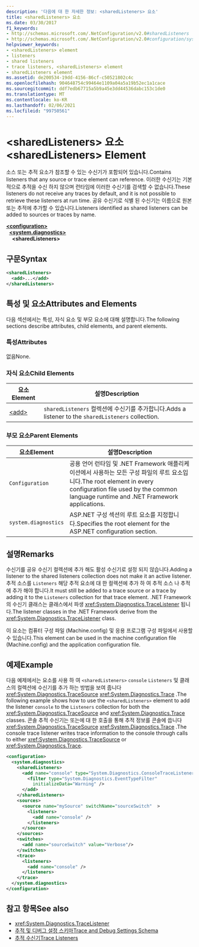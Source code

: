 ```yaml
---
description: '다음에 대 한 자세한 정보: <sharedListeners> 요소'
title: <sharedListeners> 요소
ms.date: 03/30/2017
f1_keywords:
- http://schemas.microsoft.com/.NetConfiguration/v2.0#sharedListeners
- http://schemas.microsoft.com/.NetConfiguration/v2.0#configuration/system.diagnostics/sharedListeners
helpviewer_keywords:
- <sharedListeners> element
- listeners
- shared listeners
- trace listeners, <sharedListeners> element
- sharedListeners element
ms.assetid: de200534-19dd-4156-86cf-c50521802c4c
ms.openlocfilehash: 904648754c99464e1109a04a5a19b52ec1a1cace
ms.sourcegitcommit: ddf7edb67715a5b9a45e3dd44536dabc153c1de0
ms.translationtype: MT
ms.contentlocale: ko-KR
ms.lasthandoff: 02/06/2021
ms.locfileid: "99750561"
---
```

# <a name="sharedlisteners-element"></a><span data-ttu-id="98399-103">\<sharedListeners> 요소</span><span class="sxs-lookup"><span data-stu-id="98399-103">\<sharedListeners> Element</span></span>

<span data-ttu-id="98399-104">소스 또는 추적 요소가 참조할 수 있는 수신기가 포함되어 있습니다.</span><span class="sxs-lookup"><span data-stu-id="98399-104">Contains listeners that any source or trace element can reference.</span></span>  <span data-ttu-id="98399-105">이러한 수신기는 기본적으로 추적을 수신 하지 않으며 런타임에 이러한 수신기를 검색할 수 없습니다.</span><span class="sxs-lookup"><span data-stu-id="98399-105">These listeners do not receive any traces by default, and it is not possible to retrieve these listeners at run time.</span></span> <span data-ttu-id="98399-106">공유 수신기로 식별 된 수신기는 이름으로 원본 또는 추적에 추가할 수 있습니다.</span><span class="sxs-lookup"><span data-stu-id="98399-106">Listeners identified as shared listeners can be added to sources or traces by name.</span></span>  
  
[**\<configuration>**](../configuration-element.md)  
&nbsp;&nbsp;[**\<system.diagnostics>**](system-diagnostics-element.md)  
&nbsp;&nbsp;&nbsp;&nbsp;**\<sharedListeners>**  
  
## <a name="syntax"></a><span data-ttu-id="98399-107">구문</span><span class="sxs-lookup"><span data-stu-id="98399-107">Syntax</span></span>  
  
```xml  
<sharedListeners>
  <add>...</add>  
</sharedListeners>  
```  
  
## <a name="attributes-and-elements"></a><span data-ttu-id="98399-108">특성 및 요소</span><span class="sxs-lookup"><span data-stu-id="98399-108">Attributes and Elements</span></span>  

 <span data-ttu-id="98399-109">다음 섹션에서는 특성, 자식 요소 및 부모 요소에 대해 설명합니다.</span><span class="sxs-lookup"><span data-stu-id="98399-109">The following sections describe attributes, child elements, and parent elements.</span></span>  
  
### <a name="attributes"></a><span data-ttu-id="98399-110">특성</span><span class="sxs-lookup"><span data-stu-id="98399-110">Attributes</span></span>  

 <span data-ttu-id="98399-111">없음</span><span class="sxs-lookup"><span data-stu-id="98399-111">None.</span></span>  
  
### <a name="child-elements"></a><span data-ttu-id="98399-112">자식 요소</span><span class="sxs-lookup"><span data-stu-id="98399-112">Child Elements</span></span>  
  
|<span data-ttu-id="98399-113">요소</span><span class="sxs-lookup"><span data-stu-id="98399-113">Element</span></span>|<span data-ttu-id="98399-114">설명</span><span class="sxs-lookup"><span data-stu-id="98399-114">Description</span></span>|  
|-------------|-----------------|  
|[\<add>](add-element-for-listeners-for-trace.md)|<span data-ttu-id="98399-115">`sharedListeners` 컬렉션에 수신기를 추가합니다.</span><span class="sxs-lookup"><span data-stu-id="98399-115">Adds a listener to the `sharedListeners` collection.</span></span>|  
  
### <a name="parent-elements"></a><span data-ttu-id="98399-116">부모 요소</span><span class="sxs-lookup"><span data-stu-id="98399-116">Parent Elements</span></span>  
  
|<span data-ttu-id="98399-117">요소</span><span class="sxs-lookup"><span data-stu-id="98399-117">Element</span></span>|<span data-ttu-id="98399-118">설명</span><span class="sxs-lookup"><span data-stu-id="98399-118">Description</span></span>|  
|-------------|-----------------|  
|`Configuration`|<span data-ttu-id="98399-119">공용 언어 런타임 및 .NET Framework 애플리케이션에서 사용하는 모든 구성 파일의 루트 요소입니다.</span><span class="sxs-lookup"><span data-stu-id="98399-119">The root element in every configuration file used by the common language runtime and .NET Framework applications.</span></span>|  
|`system.diagnostics`|<span data-ttu-id="98399-120">ASP.NET 구성 섹션의 루트 요소를 지정합니다.</span><span class="sxs-lookup"><span data-stu-id="98399-120">Specifies the root element for the ASP.NET configuration section.</span></span>|  
  
## <a name="remarks"></a><span data-ttu-id="98399-121">설명</span><span class="sxs-lookup"><span data-stu-id="98399-121">Remarks</span></span>  

 <span data-ttu-id="98399-122">수신기를 공유 수신기 컬렉션에 추가 해도 활성 수신기로 설정 되지 않습니다.</span><span class="sxs-lookup"><span data-stu-id="98399-122">Adding a listener to the shared listeners collection does not make it an active listener.</span></span> <span data-ttu-id="98399-123">추적 소스를 `Listeners` 해당 추적 요소에 대 한 컬렉션에 추가 하 여 추적 소스 나 추적에 추가 해야 합니다.</span><span class="sxs-lookup"><span data-stu-id="98399-123">It must still be added to a trace source or a trace by adding it to the `Listeners` collection for that trace element.</span></span> <span data-ttu-id="98399-124">.NET Framework의 수신기 클래스는 클래스에서 파생 <xref:System.Diagnostics.TraceListener> 됩니다.</span><span class="sxs-lookup"><span data-stu-id="98399-124">The listener classes in the .NET Framework derive from the <xref:System.Diagnostics.TraceListener> class.</span></span>  
  
 <span data-ttu-id="98399-125">이 요소는 컴퓨터 구성 파일 (Machine.config) 및 응용 프로그램 구성 파일에서 사용할 수 있습니다.</span><span class="sxs-lookup"><span data-stu-id="98399-125">This element can be used in the machine configuration file (Machine.config) and the application configuration file.</span></span>  
  
## <a name="example"></a><span data-ttu-id="98399-126">예제</span><span class="sxs-lookup"><span data-stu-id="98399-126">Example</span></span>  

 <span data-ttu-id="98399-127">다음 예제에서는 요소를 사용 하 여 `<sharedListeners>` `console` `Listeners` 및 클래스의 컬렉션에 수신기를 추가 하는 방법을 보여 줍니다 <xref:System.Diagnostics.TraceSource> <xref:System.Diagnostics.Trace> .</span><span class="sxs-lookup"><span data-stu-id="98399-127">The following example shows how to use the `<sharedListeners>` element to add the listener `console` to the `Listeners` collection for both the <xref:System.Diagnostics.TraceSource> and <xref:System.Diagnostics.Trace> classes.</span></span> <span data-ttu-id="98399-128">콘솔 추적 수신기는 또는에 대 한 호출을 통해 추적 정보를 콘솔에 씁니다 <xref:System.Diagnostics.TraceSource> <xref:System.Diagnostics.Trace> .</span><span class="sxs-lookup"><span data-stu-id="98399-128">The console trace listener writes trace information to the console through calls to either <xref:System.Diagnostics.TraceSource> or <xref:System.Diagnostics.Trace>.</span></span>  
  
```xml  
<configuration>  
  <system.diagnostics>  
    <sharedListeners>  
      <add name="console" type="System.Diagnostics.ConsoleTraceListener" >  
        <filter type="System.Diagnostics.EventTypeFilter"  
          initializeData="Warning" />  
      </add>  
    </sharedListeners>  
    <sources>  
      <source name="mySource" switchName="sourceSwitch"  >  
        <listeners>  
          <add name="console" />  
        </listeners>  
      </source>  
    </sources>  
    <switches>  
      <add name="sourceSwitch" value="Verbose"/>  
    </switches>  
    <trace>  
      <listeners>  
        <add name="console" />  
      </listeners>  
    </trace>  
  </system.diagnostics>  
</configuration>
```  
  
## <a name="see-also"></a><span data-ttu-id="98399-129">참고 항목</span><span class="sxs-lookup"><span data-stu-id="98399-129">See also</span></span>

- <xref:System.Diagnostics.TraceListener>
- [<span data-ttu-id="98399-130">추적 및 디버그 설정 스키마</span><span class="sxs-lookup"><span data-stu-id="98399-130">Trace and Debug Settings Schema</span></span>](index.md)
- [<span data-ttu-id="98399-131">추적 수신기</span><span class="sxs-lookup"><span data-stu-id="98399-131">Trace Listeners</span></span>](../../../debug-trace-profile/trace-listeners.md)
